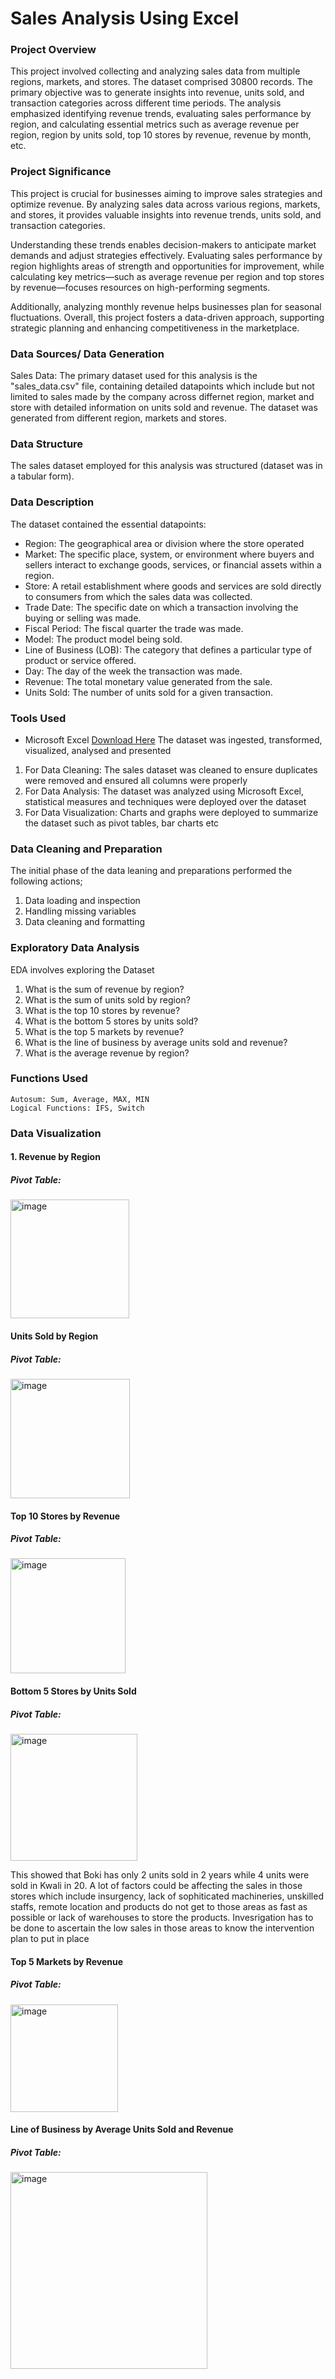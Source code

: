 # Sales Analysis Using Excel


### Project Overview
This project involved collecting and analyzing sales data from multiple regions, markets, and stores. The dataset comprised 30800 records. The primary objective was to generate insights into revenue, units sold, and transaction categories across different time periods. The analysis emphasized identifying revenue trends, evaluating sales performance by region, and calculating essential metrics such as average revenue per region, region by units sold, top 10 stores by revenue, revenue by month, etc.


### Project Significance
This project is crucial for businesses aiming to improve sales strategies and optimize revenue. By analyzing sales data across various regions, markets, and stores, it provides valuable insights into revenue trends, units sold, and transaction categories.

Understanding these trends enables decision-makers to anticipate market demands and adjust strategies effectively. Evaluating sales performance by region highlights areas of strength and opportunities for improvement, while calculating key metrics—such as average revenue per region and top stores by revenue—focuses resources on high-performing segments.

Additionally, analyzing monthly revenue helps businesses plan for seasonal fluctuations. Overall, this project fosters a data-driven approach, supporting strategic planning and enhancing competitiveness in the marketplace.


### Data Sources/ Data Generation

Sales Data: The primary dataset used for this analysis is the "sales_data.csv" file, containing detailed datapoints which include but not limited to sales made by the company across differnet region, market and store with detailed information on units sold and revenue. The dataset was generated from different region, markets and stores.


### Data Structure

The sales dataset employed for this analysis was structured (dataset was in a tabular form). 


### Data Description

The dataset contained the essential datapoints:

- Region: The geographical area or division where the store operated
- Market: The specific place, system, or environment where buyers and sellers interact to exchange goods, services, or financial assets within a region.
- Store: A retail establishment where goods and services are sold directly to consumers from which the sales data was collected.
- Trade Date: The specific date on which a transaction involving the buying or selling was made.
- Fiscal Period: The fiscal quarter the trade was made.
- Model: The product model being sold.
- Line of Business (LOB): The category that defines a particular type of product or service offered.
- Day: The day of the week the transaction was made.
- Revenue: The total monetary value generated from the sale.
- Units Sold: The number of units sold for a given transaction.


### Tools Used
- Microsoft Excel [Download Here](https://www.microsoft.com)
  The dataset was ingested, transformed, visualized, analysed and presented
1) For Data Cleaning: The sales dataset was cleaned to ensure duplicates were removed and ensured all columns were properly
2) For Data Analysis: The dataset was analyzed using Microsoft Excel, statistical measures and techniques were deployed over the dataset
3) For Data Visualization: Charts and graphs were deployed to summarize the dataset such as pivot tables, bar charts etc

### Data Cleaning and Preparation
The initial phase of the data leaning and preparations performed the following actions;

1) Data loading and inspection
2) Handling missing variables
3) Data cleaning and formatting


### Exploratory Data Analysis
EDA involves exploring the Dataset

1) What is the sum of revenue by region?
2) What is the sum of units sold by region?
3) What is the top 10 stores by revenue?
4) What is the bottom 5 stores by units sold?
5) What is the top 5 markets by revenue?
6) What is the line of business by average units sold and revenue?
7) What is the average revenue by region?

### Functions Used
```
Autosum: Sum, Average, MAX, MIN
Logical Functions: IFS, Switch
```

### Data Visualization

#### 1. Revenue by Region
##### Pivot Table: 
<img width="190" alt="image" src="https://github.com/user-attachments/assets/1f637c57-6e25-4ace-abd6-38748d049d18">



#### Units Sold by Region
##### Pivot Table:
<img width="191" alt="image" src="https://github.com/user-attachments/assets/bed706a4-a1c4-4b39-88f6-1307aa3c01c2">


#### Top 10 Stores by Revenue
##### Pivot Table:
<img width="184" alt="image" src="https://github.com/user-attachments/assets/5fe09fbe-43f0-429b-b298-1caa89be52cc">


#### Bottom 5 Stores by Units Sold
##### Pivot Table:
<img width="203" alt="image" src="https://github.com/user-attachments/assets/6a41e23f-d7e1-453c-9ee5-02add044b167">

This showed that Boki has only 2 units sold in 2 years while 4 units were sold in Kwali in 20. A lot of factors could be affecting the sales in those stores which include insurgency, lack of sophiticated machineries, unskilled staffs, remote location and products do not get to those areas as fast as possible or lack of warehouses to store the products. Invesrigation has to be done to ascertain the low sales in those areas to know the intervention plan to put in place

#### Top 5 Markets by Revenue
##### Pivot Table:
<img width="172" alt="image" src="https://github.com/user-attachments/assets/ba0b1f19-7d5a-49f5-ad73-8a26844a27de">


#### Line of Business by Average Units Sold and Revenue
##### Pivot Table:
<img width="315" alt="image" src="https://github.com/user-attachments/assets/c4e8c13c-c857-45ed-a00f-95de26af2c10">



